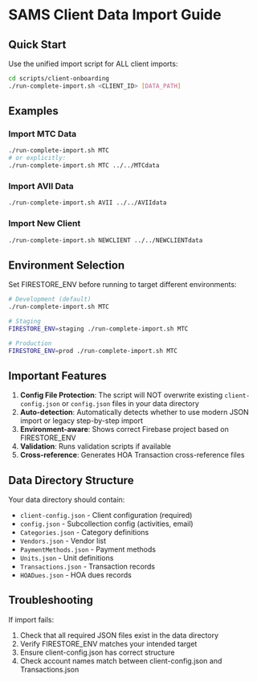 # SAMS Client Data Import Guide

## Quick Start

Use the unified import script for ALL client imports:

```bash
cd scripts/client-onboarding
./run-complete-import.sh <CLIENT_ID> [DATA_PATH]
```

## Examples

### Import MTC Data
```bash
./run-complete-import.sh MTC
# or explicitly:
./run-complete-import.sh MTC ../../MTCdata
```

### Import AVII Data
```bash
./run-complete-import.sh AVII ../../AVIIdata
```

### Import New Client
```bash
./run-complete-import.sh NEWCLIENT ../../NEWCLIENTdata
```

## Environment Selection

Set FIRESTORE_ENV before running to target different environments:

```bash
# Development (default)
./run-complete-import.sh MTC

# Staging
FIRESTORE_ENV=staging ./run-complete-import.sh MTC

# Production
FIRESTORE_ENV=prod ./run-complete-import.sh MTC
```

## Important Features

1. **Config File Protection**: The script will NOT overwrite existing `client-config.json` or `config.json` files in your data directory
2. **Auto-detection**: Automatically detects whether to use modern JSON import or legacy step-by-step import
3. **Environment-aware**: Shows correct Firebase project based on FIRESTORE_ENV
4. **Validation**: Runs validation scripts if available
5. **Cross-reference**: Generates HOA Transaction cross-reference files

## Data Directory Structure

Your data directory should contain:
- `client-config.json` - Client configuration (required)
- `config.json` - Subcollection config (activities, email)
- `Categories.json` - Category definitions
- `Vendors.json` - Vendor list
- `PaymentMethods.json` - Payment methods
- `Units.json` - Unit definitions
- `Transactions.json` - Transaction records
- `HOADues.json` - HOA dues records

## Troubleshooting

If import fails:
1. Check that all required JSON files exist in the data directory
2. Verify FIRESTORE_ENV matches your intended target
3. Ensure client-config.json has correct structure
4. Check account names match between client-config.json and Transactions.json